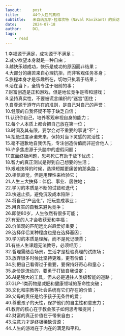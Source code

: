 ```yaml
---
layout:     post
title:      44个人性的真相
subtitle:   来自纳瓦尔·拉维坎特（Naval Ravikant）的采访  
date:       2024-07-18
author:     DCL
tags:
    - read
---
```


1.幸福源于满足，成功源于不满足；         
2.减少欲望本身就是一种自由；         
3.越快乐越成功，快乐是成功的原因而非结果；         
4.大部分的痛苦来自心理抗拒，而非客观任务本身；         
5.旅程本身才是乐趣所在，切勿只执着于结果；         
6.活在当下，全情专注于眼前的事；         
7.财富创造是正和游戏，但是地位竞争是零和游戏；         
8.坚持真实性，不要被谎言编织的“迷宫”困住；         
9.自尊源于遵守内在的准则，是自己对自己的声誉；         
10.健康的自我怀疑不等于缺乏自信；         
11.认识你自己，培养客观审视自身的能力；         
12.每个人本质上都会把自己放在第一位；         
13.时间及其有限，要学会对不重要的事说“不”；         
14.拒绝过度承诺未来，保持对当下灵感的灵活性；         
15.毫不道歉地自我优先，专注创造价值而非迎合他人；         
16.许多焦虑源于头脑中的虚假问题；         
17.直面终极问题，思考死亡有助于放下忧虑；         
18.智力的真正测试是得到自己想要的生活；         
19.艰难抉择的时候，选择短期更痛苦的那条路；       
20.相信直觉，但是用理性来检验它；       
21.人生三大抉择：伴侣、事业、居住地；       
22.学习的本质是不断的试错和迭代；       
23.快速止损，避免沉没成本陷阱；       
24.将自己“产品化”，把玩变成事业；       
25.用真实的自我来避免竞争；       
26.即使80岁，人生依然有很多可能；       
27.有爱的人才会收获爱和幸福；       
28.价值观的匹配远比兴趣爱好重要；       
29.选择伴侣某种程度也是在选择基因；       
30.学习的本质是理解，而不是死记硬背；       
31.有些人生课题无法教导，必须经历；       
32.哲理需结合场景，生活才是检验真理的试炼场；       
33.放弃很多时候比坚持更难，更有价值；       
34.别把自己看得过于重要，要保持好奇心和童心；       
35.身份是流动的，要勇于打破自我设定；       
36.AI是强大的工具，但未必是通往人类级智能的道路；       
37.GLP-1类药物是减肥和健康领域的革命性突破；       
38.文化和宗教等社会系统有它们存在的价值；       
39.父母的责任是给予孩子无条件的爱；       
40.尊重孩子的天性，保护他们的自主性和意志力；       
41.教育的核心在于教会孩子如何思考和提问；       
42.财富的真正价值在于带来自由；       
43.注意力才是终极稀缺资源；       
44.人生的游戏在于内在的满足和平和。
